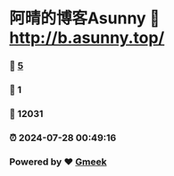# 阿晴的博客Asunny :link: http://b.asunny.top/ 
### :page_facing_up: [5](http://b.asunny.top//tag.html) 
### :speech_balloon: 1 
### :hibiscus: 12031 
### :alarm_clock: 2024-07-28 00:49:16 
### Powered by :heart: [Gmeek](https://github.com/Meekdai/Gmeek)
